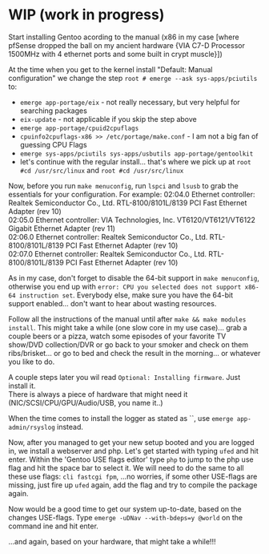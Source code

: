 # WIP (work in progress)

Start installing Gentoo acording to the manual (x86 in my case [where pfSense dropped the ball on my ancient hardware {VIA C7-D Processor 1500MHz with 4 ethernet ports and some built in crypt muscle}])

At the time when you get to the kernel install "Default: Manual configuration" we change the step `root # emerge --ask sys-apps/pciutils` to:
- `emerge app-portage/eix` - not really necessary, but very helpful for searching packages
- `eix-update` - not applicable if you skip the step above
- `emerge app-portage/cpuid2cpuflags`
- `cpuinfo2cpuflags-x86 >> /etc/portage/make.conf` - I am not a big fan of guessing CPU Flags
- `emerge sys-apps/pciutils sys-apps/usbutils app-portage/gentoolkit`
- let's continue with the regular install... that's where we pick up at `root #cd /usr/src/linux` and `root #cd /usr/src/linux`

Now, before you run `make menuconfig`, run `lspci` and `lsusb` to grab the essentials for your configuration.
For example:
02:04.0 Ethernet controller: Realtek Semiconductor Co., Ltd. RTL-8100/8101L/8139 PCI Fast Ethernet Adapter (rev 10)  
02:05.0 Ethernet controller: VIA Technologies, Inc. VT6120/VT6121/VT6122 Gigabit Ethernet Adapter (rev 11)  
02:06.0 Ethernet controller: Realtek Semiconductor Co., Ltd. RTL-8100/8101L/8139 PCI Fast Ethernet Adapter (rev 10)  
02:07.0 Ethernet controller: Realtek Semiconductor Co., Ltd. RTL-8100/8101L/8139 PCI Fast Ethernet Adapter (rev 10)  

As in my case, don't forget to disable the 64-bit support in `make menuconfig`, otherwise you end up with `error: CPU you selected does not support x86-64 instruction set`. Everybody else, make sure you have the 64-bit support enabled... don't want to hear about wasting resources.

Follow all the instructions of the manual until after `make && make modules install`.
This might take a while (one slow core in my use case)... grab a couple beers or a pizza, watch some episodes of your favorite TV show/DVD collection/DVR or go back to your smoker and check on them ribs/brisket... or go to bed and check the result in the morning... or whatever you like to do.

A couple steps later you wil read `Optional: Installing firmware`. Just install it.  
There is always a piece of hardware that might need it (NIC/SCSI/CPU/GPU/Audio/USB, you name it..)

When the time comes to install the logger as stated as ``, use `emerge app-admin/rsyslog` instead.

Now, after you managed to get your new setup booted and you are logged in, we install a webserver and php.
Let's get started with typing `ufed` and hit enter.
Within the 'Gentoo USE flags editor' type `php` to jump to the php use flag and hit the space bar to select it.
We will need to do the same to all these use flags: `cli fastcgi fpm`, 
...no worries, if some other USE-flags are missing, just fire up `ufed` again, add the flag and try to compile the package again.

Now would be a good time to get our system up-to-date, based on the changes USE-flags.
Type `emerge -uDNav --with-bdeps=y @world` on the command ine and hit enter.

...and again, based on your hardware, that might take a while!!!

